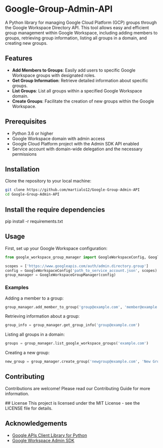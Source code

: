 # Google-Group-Admin-API

A Python library for managing Google Cloud Platform (GCP) groups through the Google Workspace Directory API. This tool allows easy and efficient group management within Google Workspace, including adding members to groups, retrieving group information, listing all groups in a domain, and creating new groups.

## Features

- **Add Members to Groups**: Easily add users to specific Google Workspace groups with designated roles.
- **Get Group Information**: Retrieve detailed information about specific groups.
- **List Groups**: List all groups within a specified Google Workspace domain.
- **Create Groups**: Facilitate the creation of new groups within the Google Workspace.

## Prerequisites

- Python 3.6 or higher
- Google Workspace domain with admin access
- Google Cloud Platform project with the Admin SDK API enabled
- Service account with domain-wide delegation and the necessary permissions

## Installation

Clone the repository to your local machine:

```bash
git clone https://github.com/martialo12/Google-Group-Admin-API
cd Google-Group-Admin-API

```

## Install the require dependencies

pip install -r requirements.txt


## Usage

First, set up your Google Workspace configuration:

```python
from google_workspace_group_manager import GoogleWorkspaceConfig, GoogleWorkspaceGroupManager

scopes = ['https://www.googleapis.com/auth/admin.directory.group']
config = GoogleWorkspaceConfig('path_to_service_account.json', scopes)
group_manager = GoogleWorkspaceGroupManager(config)
```

### Examples

Adding a member to a group:

```python
group_manager.add_member_to_group('group@example.com', 'member@example.com', 'MEMBER')
```

Retrieving information about a group:

```python
group_info = group_manager.get_group_info('group@example.com')
```

Listing all groups in a domain:

```python
groups = group_manager.list_google_workspace_groups('example.com')
```

Creating a new group:

```python
new_group = group_manager.create_group('newgroup@example.com', 'New Group', 'Description')

```

## Contributing

Contributions are welcome! Please read our Contributing Guide for more information.

## License
This project is licensed under the MIT License - see the LICENSE file for details.

## Acknowledgements
- [Google APIs Client Library for Python](https://github.com/googleapis/google-api-python-client)</s>
- [Google Workspace Admin SDK](https://developers.google.com/admin-sdk/directory/v1/guides/manage-groups)</s>
